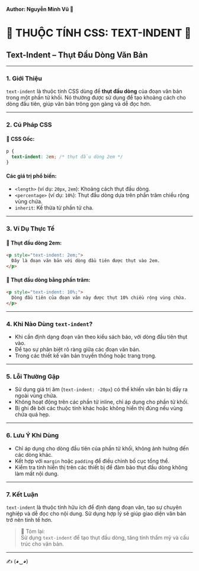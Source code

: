 **Author: Nguyễn Minh Vũ 🌟**

# 🌈 THUỘC TÍNH CSS: TEXT-INDENT 🌈

## Text-Indent – Thụt Đầu Dòng Văn Bản

---

### 1. **Giới Thiệu**

`text-indent` là thuộc tính CSS dùng để **thụt đầu dòng** của đoạn văn bản trong một phần tử khối. Nó thường được sử dụng để tạo khoảng cách cho dòng đầu tiên, giúp văn bản trông gọn gàng và dễ đọc hơn.

---

### 2. **Cú Pháp CSS**

#### 📌 CSS Gốc:

```css
p {
  text-indent: 2em; /* thụt đầu dòng 2em */
}
```

#### Các giá trị phổ biến:
- `<length>` (ví dụ: `20px`, `2em`): Khoảng cách thụt đầu dòng.
- `<percentage>` (ví dụ: `10%`): Thụt đầu dòng dựa trên phần trăm chiều rộng vùng chứa.
- `inherit`: Kế thừa từ phần tử cha.

---

### 3. **Ví Dụ Thực Tế**

#### 🔹 Thụt đầu dòng 2em:

```html
<p style="text-indent: 2em;">
  Đây là đoạn văn bản với dòng đầu tiên được thụt vào 2em.
</p>
```

#### 🔹 Thụt đầu dòng bằng phần trăm:

```html
<p style="text-indent: 10%;">
  Dòng đầu tiên của đoạn văn này được thụt 10% chiều rộng vùng chứa.
</p>
```

---

### 4. **Khi Nào Dùng `text-indent`?**

- Khi cần định dạng đoạn văn theo kiểu sách báo, với dòng đầu tiên thụt vào.
- Để tạo sự phân biệt rõ ràng giữa các đoạn văn bản.
- Trong các thiết kế văn bản truyền thống hoặc trang trọng.

---

### 5. **Lỗi Thường Gặp**

- Sử dụng giá trị âm (`text-indent: -20px`) có thể khiến văn bản bị đẩy ra ngoài vùng chứa.
- Không hoạt động trên các phần tử inline, chỉ áp dụng cho phần tử khối.
- Bị ghi đè bởi các thuộc tính khác hoặc không hiển thị đúng nếu vùng chứa quá hẹp.

---

### 6. **Lưu Ý Khi Dùng**

- Chỉ áp dụng cho dòng đầu tiên của phần tử khối, không ảnh hưởng đến các dòng khác.
- Kết hợp với `margin` hoặc `padding` để điều chỉnh bố cục tổng thể.
- Kiểm tra tính hiển thị trên các thiết bị để đảm bảo thụt đầu dòng không làm mất nội dung.

---

### 7. **Kết Luận**

`text-indent` là thuộc tính hữu ích để định dạng đoạn văn, tạo sự chuyên nghiệp và dễ đọc cho nội dung. Sử dụng hợp lý sẽ giúp giao diện văn bản trở nên tinh tế hơn.

> 📝 Tóm lại:  
> Sử dụng `text-indent` để tạo thụt đầu dòng, tăng tính thẩm mỹ và cấu trúc cho văn bản.

---

✍️ (◕‿◕)